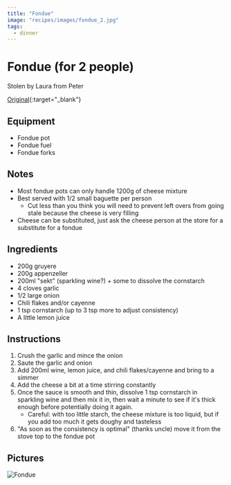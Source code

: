 ```yaml
---
title: "Fondue"
image: "recipes/images/fondue_2.jpg"
tags:
  - dinner
---
```


# Fondue (for 2 people)

Stolen by Laura from Peter

[Original](images/fondue.jpg){:target="_blank"}

## Equipment

* Fondue pot
* Fondue fuel
* Fondue forks

## Notes

* Most fondue pots can only handle 1200g of cheese mixture
* Best served with 1/2 small baguette per person
  * Cut less than you think you will need to prevent left overs from going stale because the cheese is very filling
* Cheese can be substituted, just ask the cheese person at the store for a substitute for a fondue

## Ingredients

* 200g gruyere
* 200g appenzeller
* 200ml "sekt" (sparkling wine?) + some to dissolve the cornstarch
* 4 cloves garlic
* 1/2 large onion
* Chili flakes and/or cayenne
* 1 tsp cornstarch (up to 3 tsp more to adjust consistency)
* A little lemon juice

## Instructions

1. Crush the garlic and mince the onion
2. Saute the garlic and onion
3. Add 200ml wine, lemon juice, and chili flakes/cayenne and bring to a simmer
4. Add the cheese a bit at a time stirring constantly
5. Once the sauce is smooth and thin, dissolve 1 tsp cornstarch in sparkling wine and then mix it in, then wait a minute to see if it's thick enough before potentially doing it again.
    * Careful: with too little starch, the cheese mixture is too liquid, but   if you add too much it gets doughy and tasteless
6. "As soon as the consistency is optimal" (thanks uncle) move it from the stove top to the fondue pot

## Pictures

![Fondue](images/fondue_2.jpg)